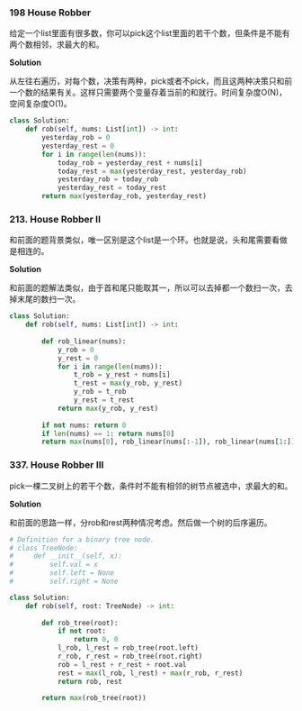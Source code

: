 ### 198 House Robber

给定一个list里面有很多数，你可以pick这个list里面的若干个数，但条件是不能有两个数相邻，求最大的和。

**Solution**

从左往右遍历，对每个数，决策有两种，pick或者不pick，而且这两种决策只和前一个数的结果有关。这样只需要两个变量存着当前的和就行。时间复杂度O(N)，空间复杂度O(1)。

```python
class Solution:
    def rob(self, nums: List[int]) -> int:
        yesterday_rob = 0
        yesterday_rest = 0
        for i in range(len(nums)):
            today_rob = yesterday_rest + nums[i]
            today_rest = max(yesterday_rest, yesterday_rob)
            yesterday_rob = today_rob
            yesterday_rest = today_rest
        return max(yesterday_rob, yesterday_rest)
```

### 213. House Robber II

和前面的题背景类似，唯一区别是这个list是一个环。也就是说，头和尾需要看做是相连的。

**Solution**

和前面的题解法类似，由于首和尾只能取其一，所以可以去掉都一个数扫一次，去掉末尾的数扫一次。

```python
class Solution:
    def rob(self, nums: List[int]) -> int:
    
        def rob_linear(nums):
            y_rob = 0
            y_rest = 0
            for i in range(len(nums)):
                t_rob = y_rest + nums[i]
                t_rest = max(y_rob, y_rest)
                y_rob = t_rob
                y_rest = t_rest
            return max(y_rob, y_rest)
        
        if not nums: return 0
        if len(nums) == 1: return nums[0]
        return max(nums[0], rob_linear(nums[:-1]), rob_linear(nums[1:]))
```

### 337. House Robber III

pick一棵二叉树上的若干个数，条件时不能有相邻的树节点被选中，求最大的和。

**Solution**

和前面的思路一样，分rob和rest两种情况考虑。然后做一个树的后序遍历。

```python
# Definition for a binary tree node.
# class TreeNode:
#     def __init__(self, x):
#         self.val = x
#         self.left = None
#         self.right = None

class Solution:
    def rob(self, root: TreeNode) -> int:
        
        def rob_tree(root):
            if not root:
                return 0, 0
            l_rob, l_rest = rob_tree(root.left)
            r_rob, r_rest = rob_tree(root.right)
            rob = l_rest + r_rest + root.val
            rest = max(l_rob, l_rest) + max(r_rob, r_rest)
            return rob, rest
    
        return max(rob_tree(root))
```

